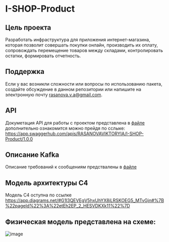 # I-SHOP-Product
## Цель проекта
Разработать инфраструктура для приложения интернет-магазина, которая позволит совершать покупки онлайн, производить их оплату, сопровождать перемещение товаров между складами, контролировать остатки, формировать отчетность.

## Поддержка
Если у вас возникли сложности или вопросы по использованию пакета, создайте обсуждение в данном репозитории или напишите на электронную почту rasanova.v.a@gmail.com.

## API
Докуметация API для работы с проектом представлена в [файле](https://github.com/VikaRasanova/I-SHOP-Product/blob/main/API/Swagger) дополнительно ознакомится можно прейдя по сслыке: https://app.swaggerhub.com/apis/RASANOVAVIKTORYIA/I-SHOP-Product/1.0.0

## Описание Кafka
Описание требований к сообщениям предствалены в [файле](https://github.com/VikaRasanova/I-SHOP-Product/blob/main/Kafka/Requirements)

## Модель архитектуры C4
Модель C4 оступна по ссылке https://app.diagrams.net/#G1l3QEVEgV5hxUhYX8iLRSKOEG5_MTvGjn#%7B%22pageId%22%3A%22etEh2EP_2_HESVDKXk11%22%7D

## Физическая модель представлена на схеме:
![image](https://github.com/user-attachments/assets/361f0dfb-58df-43e4-b2ad-1dfc867360c6)
